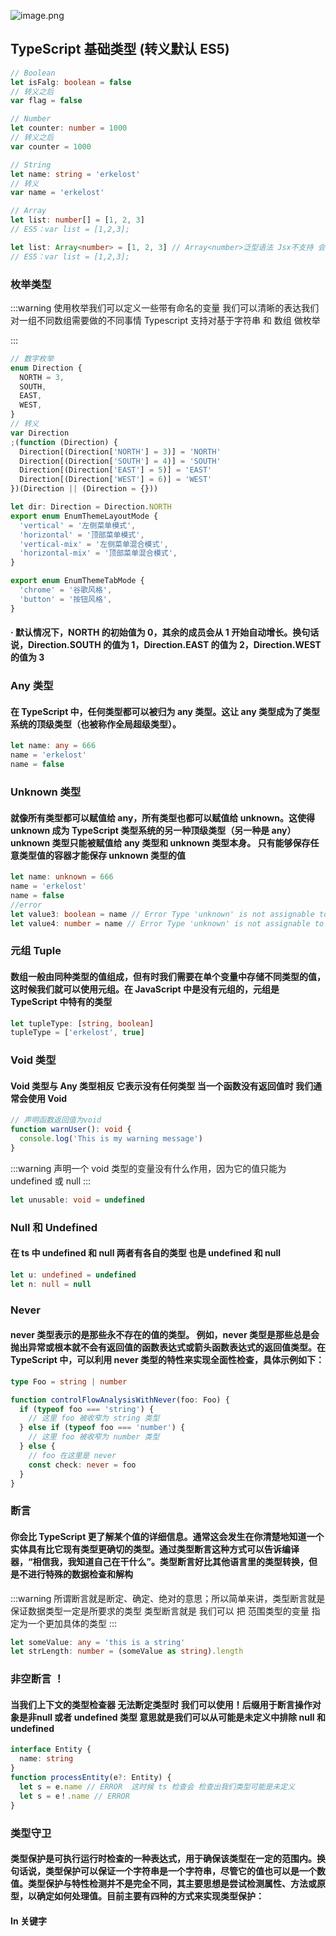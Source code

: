 ![image.png](https://p1-juejin.byteimg.com/tos-cn-i-k3u1fbpfcp/de113c8a88df4ab29b9039b8a6420b37~tplv-k3u1fbpfcp-watermark.image?)

## TypeScript 基础类型 (转义默认 ES5)

```ts
// Boolean
let isFalg: boolean = false
// 转义之后
var flag = false

// Number
let counter: number = 1000
// 转义之后
var counter = 1000

// String
let name: string = 'erkelost'
// 转义
var name = 'erkelost'

// Array
let list: number[] = [1, 2, 3]
// ES5：var list = [1,2,3];

let list: Array<number> = [1, 2, 3] // Array<number>泛型语法 Jsx不支持 会有冲突
// ES5：var list = [1,2,3];
```

### 枚举类型

:::warning
使用枚举我们可以定义一些带有命名的变量 我们可以清晰的表达我们对一组不同数组需要做的不同事情 Typescript 支持对基于字符串 和 数组 做枚举

:::

```ts
// 数字枚举
enum Direction {
  NORTH = 3,
  SOUTH,
  EAST,
  WEST,
}
// 转义
var Direction
;(function (Direction) {
  Direction[(Direction['NORTH'] = 3)] = 'NORTH'
  Direction[(Direction['SOUTH'] = 4)] = 'SOUTH'
  Direction[(Direction['EAST'] = 5)] = 'EAST'
  Direction[(Direction['WEST'] = 6)] = 'WEST'
})(Direction || (Direction = {}))

let dir: Direction = Direction.NORTH
export enum EnumThemeLayoutMode {
  'vertical' = '左侧菜单模式',
  'horizontal' = '顶部菜单模式',
  'vertical-mix' = '左侧菜单混合模式',
  'horizontal-mix' = '顶部菜单混合模式',
}

export enum EnumThemeTabMode {
  'chrome' = '谷歌风格',
  'button' = '按钮风格',
}
```

#### · 默认情况下，NORTH 的初始值为 0，其余的成员会从 1 开始自动增长。换句话说，Direction.SOUTH 的值为 1，Direction.EAST 的值为 2，Direction.WEST 的值为 3

### Any 类型

#### 在 TypeScript 中，任何类型都可以被归为 any 类型。这让 any 类型成为了类型系统的顶级类型（也被称作全局超级类型）。

```ts
let name: any = 666
name = 'erkelost'
name = false
```

### Unknown 类型

#### 就像所有类型都可以赋值给 any，所有类型也都可以赋值给 unknown。这使得 unknown 成为 TypeScript 类型系统的另一种顶级类型（另一种是 any） unknown 类型只能被赋值给 any 类型和 unknown 类型本身。 只有能够保存任意类型值的容器才能保存 unknown 类型的值

```ts
let name: unknown = 666
name = 'erkelost'
name = false
//error
let value3: boolean = name // Error Type 'unknown' is not assignable to type 'boolean'.
let value4: number = name // Error Type 'unknown' is not assignable to type 'number'.
```

### 元组 Tuple

#### 数组一般由同种类型的值组成，但有时我们需要在单个变量中存储不同类型的值，这时候我们就可以使用元组。在 JavaScript 中是没有元组的，元组是 TypeScript 中特有的类型

```ts
let tupleType: [string, boolean]
tupleType = ['erkelost', true]
```

### Void 类型

#### Void 类型与 Any 类型相反 它表示没有任何类型 当一个函数没有返回值时 我们通常会使用 Void

```ts
// 声明函数返回值为void
function warnUser(): void {
  console.log('This is my warning message')
}
```

:::warning
声明一个 void 类型的变量没有什么作用，因为它的值只能为 undefined 或 null
:::

```ts
let unusable: void = undefined
```

### Null 和 Undefined

#### 在 ts 中 undefined 和 null 两者有各自的类型 也是 undefined 和 null

```ts
let u: undefined = undefined
let n: null = null
```

### Never

#### never 类型表示的是那些永不存在的值的类型。 例如，never 类型是那些总是会抛出异常或根本就不会有返回值的函数表达式或箭头函数表达式的返回值类型。在 TypeScript 中，可以利用 never 类型的特性来实现全面性检查，具体示例如下：

```ts
type Foo = string | number

function controlFlowAnalysisWithNever(foo: Foo) {
  if (typeof foo === 'string') {
    // 这里 foo 被收窄为 string 类型
  } else if (typeof foo === 'number') {
    // 这里 foo 被收窄为 number 类型
  } else {
    // foo 在这里是 never
    const check: never = foo
  }
}
```

### 断言

#### 你会比 TypeScript 更了解某个值的详细信息。通常这会发生在你清楚地知道一个实体具有比它现有类型更确切的类型。通过类型断言这种方式可以告诉编译器，“相信我，我知道自己在干什么”。类型断言好比其他语言里的类型转换，但是不进行特殊的数据检查和解构

:::warning
所谓断言就是断定、确定、绝对的意思；所以简单来讲，类型断言就是保证数据类型一定是所要求的类型
类型断言就是 我们可以 把 范围类型的变量 指定为一个更加具体的类型
:::

```ts
let someValue: any = 'this is a string'
let strLength: number = (someValue as string).length
```

### 非空断言 ！
#### 当我们上下文的类型检查器 无法断定类型时 我们可以使用！后缀用于断言操作对象是非null 或者 undefined 类型 意思就是我们可以从可能是未定义中排除 null 和 undefined

```ts
interface Entity {
  name: string
}
function processEntity(e?: Entity) {
  let s = e.name // ERROR  这时候 ts 检查会 检查出我们类型可能是未定义
  let s = e！.name // ERROR
}

```


### 类型守卫
#### 类型保护是可执行运行时检查的一种表达式，用于确保该类型在一定的范围内。换句话说，类型保护可以保证一个字符串是一个字符串，尽管它的值也可以是一个数值。类型保护与特性检测并不是完全不同，其主要思想是尝试检测属性、方法或原型，以确定如何处理值。目前主要有四种的方式来实现类型保护：

#### In 关键字

```ts
```
